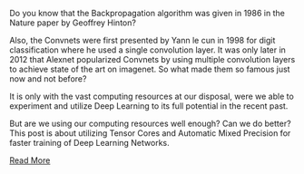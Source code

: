 Do you know that the Backpropagation algorithm was given in 1986 in the Nature paper by Geoffrey Hinton?

Also, the Convnets were first presented by Yann le cun in 1998 for digit classification where he used a single convolution layer. It was only later in 2012 that Alexnet popularized Convnets by using multiple convolution layers to achieve state of the art on imagenet.
So what made them so famous just now and not before?

It is only with the vast computing resources at our disposal, were we able to experiment and utilize Deep Learning to its full potential in the recent past.

But are we using our computing resources well enough? Can we do better?
This post is about utilizing Tensor Cores and Automatic Mixed Precision for faster training of Deep Learning Networks.

[Read More](https://towardsdatascience.com/faster-and-memory-efficient-pytorch-models-using-amp-50fd3c8dd7fe)